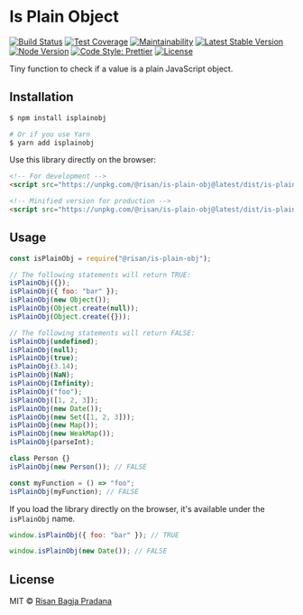 # Is Plain Object

[![Build Status](https://flat.badgen.net/travis/risan/is-plain-obj)](https://travis-ci.org/risan/is-plain-obj)
[![Test Coverage](https://flat.badgen.net/codeclimate/coverage/risan/is-plain-obj)](https://codeclimate.com/github/risan/is-plain-obj)
[![Maintainability](https://flat.badgen.net/codeclimate/maintainability/risan/is-plain-obj)](https://codeclimate.com/github/risan/is-plain-obj)
[![Latest Stable Version](https://flat.badgen.net/npm/v/@risan/is-plain-obj)](https://www.npmjs.com/package/@risan/is-plain-obj)
[![Node Version](https://flat.badgen.net/npm/node/@risan/is-plain-obj)](https://www.npmjs.com/package/@risan/is-plain-obj)
[![Code Style: Prettier](https://flat.badgen.net/badge/code%20style/prettier/ff69b4)](https://github.com/prettier/prettier)
[![License](https://flat.badgen.net/npm/license/@risan/is-plain-obj)](https://github.com/risan/is-plain-obj/blob/master/LICENSE)

Tiny function to check if a value is a plain JavaScript object.

## Installation

```bash
$ npm install isplainobj

# Or if you use Yarn
$ yarn add isplainobj
```

Use this library directly on the browser:

```html
<!-- For development -->
<script src="https://unpkg.com/@risan/is-plain-obj@latest/dist/is-plain-obj.umd.js"></script>

<!-- Minified version for production -->
<script src="https://unpkg.com/@risan/is-plain-obj@latest/dist/is-plain-obj.umd.min.js"></script>
```

## Usage

```js
const isPlainObj = require("@risan/is-plain-obj");

// The following statements will return TRUE:
isPlainObj({});
isPlainObj({ foo: "bar" });
isPlainObj(new Object());
isPlainObj(Object.create(null));
isPlainObj(Object.create({}));

// The following statements will return FALSE:
isPlainObj(undefined);
isPlainObj(null);
isPlainObj(true);
isPlainObj(3.14);
isPlainObj(NaN);
isPlainObj(Infinity);
isPlainObj("foo");
isPlainObj([1, 2, 3]);
isPlainObj(new Date());
isPlainObj(new Set([1, 2, 3]));
isPlainObj(new Map());
isPlainObj(new WeakMap());
isPlainObj(parseInt);

class Person {}
isPlainObj(new Person()); // FALSE

const myFunction = () => "foo";
isPlainObj(myFunction); // FALSE
```

If you load the library directly on the browser, it's available under the `isPlainObj` name.

```js
window.isPlainObj({ foo: "bar" }); // TRUE

window.isPlainObj(new Date()); // FALSE
```

## License

MIT © [Risan Bagja Pradana](https://bagja.net)
